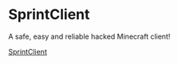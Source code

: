 # SprintClient
A safe, easy and reliable hacked Minecraft client!

[SprintClient](https://sprintclient.glitch.me)
